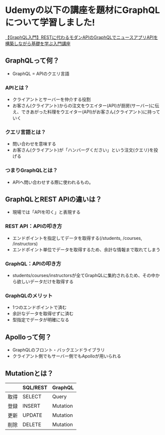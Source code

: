 # Udemyの以下の講座を題材にGraphQLについて学習しました!
[【GraphQL入門】RESTに代わるモダンAPIのGraphQLでニュースアプリAPIを構築しながら基礎を学ぶ入門講座
](https://www.udemy.com/course/graphql-tutorial-with-newsapp-api/)

## GraphQLって何？
- GraphQL = APIのクエリ言語

### APIとは？
- クライアントとサーバーを仲介する役割
- お客さん(クライアント)からの注文をウエイター(API)が厨房(サーバー)に伝え、できあがった料理をウエイター(API)がお客さん(クライアント)に持っていく

### クエリ言語とは？
- 問い合わせを意味する
- お客さん(クライアント)が「ハンバーグください」という注文(クエリ)を投げる

### つまりGraphQLとは？
- APIへ問い合わせする際に使われるもの。

## GraphQLとREST APIの違いは？
- 現場では「APIを叩く」と表現する

### REST API：APIの叩き方
- エンドポイントを指定してデータを取得する(/students, /courses, /instructors)
- エンドポイント単位でデータを取得するため、余計な情報まで取れてしまう

### GraphQL：APIの叩き方
- students/courses/instructorsが全てGraphQLに集約されるため、その中から欲しいデータだけを取得する

### GraphQLのメリット
- 1つのエンドポイントで済む
- 余計なデータを取得せずに済む
- 型指定でデータが明確になる

## Apolloって何？
- GraphQLのフロント・バックエンドライブラリ
- クライアント側でもサーバー側でもApolloが用いられる

## Mutationとは？
|  | SQL/REST | GraphQL |
| ---- |  -------- | ------- |
| 取得 | SELECT | Query |
| 登録 | INSERT | Mutation |
| 更新 | UPDATE | Mutation |
| 削除 | DELETE | Mutation |